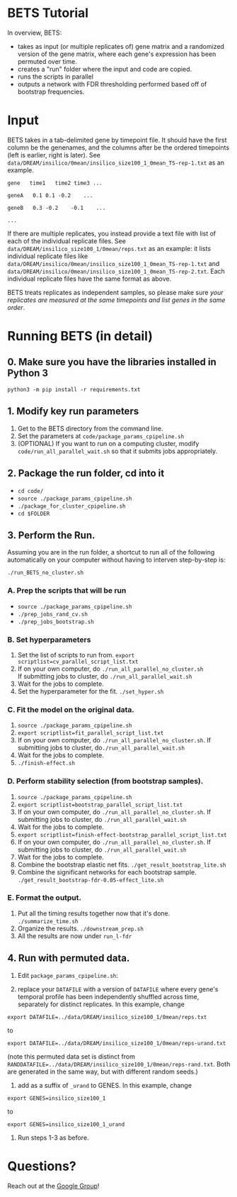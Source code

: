 # BETS Tutorial

In overview, BETS:

* takes as input (or multiple replicates of) gene matrix and a randomized version of the gene matrix, where each gene's expression has been permuted over time.
* creates a "run" folder where the input and code are copied.
* runs the scripts in parallel
* outputs a network with FDR thresholding performed based off of bootstrap frequencies.

# Input

BETS takes in a tab-delimited gene by timepoint file. It should have the first column be the genenames, and the columns after be the ordered timepoints (left is earlier, right is later). See `data/DREAM/insilico/0mean/insilico_size100_1_0mean_TS-rep-1.txt` as an example.

`gene   time1   time2 time3 ...  `

`geneA   0.1 0.1 -0.2    ...  `

`geneB   0.3 -0.2    -0.1    ...  `

`...`

If there are multiple replicates, you instead provide a text file with list of each of the individual replicate files. See `data/DREAM/insilico_size100_1/0mean/reps.txt` as an example: it lists individual replicate files like `data/DREAM/insilico/0mean/insilico_size100_1_0mean_TS-rep-1.txt` and `data/DREAM/insilico/0mean/insilico_size100_1_0mean_TS-rep-2.txt`. Each individual replicate files have the same format as above.

BETS treats replicates as independent samples, so please make sure *your replicates are measured at the same timepoints and list genes in the same order*.

# Running BETS (in detail)

## 0. Make sure you have the libraries installed in Python 3

`python3 -m pip install -r requirements.txt`

## 1. Modify key run parameters

1. Get to the BETS directory from the command line.
1. Set the parameters at `code/package_params_cpipeline.sh`
1. (OPTIONAL) If you want to run on a computing cluster, modify `code/run_all_parallel_wait.sh` so that it submits jobs appropriately.

## 2. Package the run folder, cd into it

  * `cd code/`
  * `source ./package_params_cpipeline.sh`
  * `./package_for_cluster_cpipeline.sh`
  * `cd $FOLDER`

## 3. Perform the Run.

Assuming you are in the run folder, a shortcut to run all of the following automatically on your computer without having to interven step-by-step is:

`./run_BETS_no_cluster.sh`


### A. Prep the scripts that will be run
  * `source ./package_params_cpipeline.sh`
  * `./prep_jobs_rand_cv.sh`
  * `./prep_jobs_bootstrap.sh`

### B. Set hyperparameters
1. Set the list of scripts to run from. `export scriptlist=cv_parallel_script_list.txt`
1. If on your own computer, do `./run_all_parallel_no_cluster.sh`  
   If submitting jobs to cluster, do `./run_all_parallel_wait.sh`
1. Wait for the jobs to complete.
1. Set the hyperparameter for the fit. `./set_hyper.sh`

### C. Fit the model on the original data.
1. `source ./package_params_cpipeline.sh`
1. `export scriptlist=fit_parallel_script_list.txt`
1. If on your own computer, do `./run_all_parallel_no_cluster.sh`. If submitting jobs to cluster, do`./run_all_parallel_wait.sh`
1. Wait for the jobs to complete.
1. `./finish-effect.sh`

### D. Perform stability selection (from bootstrap samples).
1. `source ./package_params_cpipeline.sh`
1. `export scriptlist=bootstrap_parallel_script_list.txt`
1. If on your own computer, do `./run_all_parallel_no_cluster.sh`. If submitting jobs to cluster, do `./run_all_parallel_wait.sh`
1. Wait for the jobs to complete.
1. `export scriptlist=finish-effect-bootstrap_parallel_script_list.txt`
1. If on your own computer, do `./run_all_parallel_no_cluster.sh`. If submitting jobs to cluster, do `./run_all_parallel_wait.sh`
1. Wait for the jobs to complete.
1. Combine the bootstrap elastic net fits. `./get_result_bootstrap_lite.sh`
1. Combine the significant networks for each bootstrap sample. `./get_result_bootstrap-fdr-0.05-effect_lite.sh`

### E. Format the output.
1. Put all the timing results together now that it's done. `./summarize_time.sh`
1. Organize the results. `./downstream_prep.sh`
1. All the results are now under `run_l-fdr`

## 4. Run with permuted data.
1. Edit `package_params_cpipeline.sh`:

  1. replace your `DATAFILE` with a version of `DATAFILE` where every gene's temporal profile has been independently shuffled across time, separately for distinct replicates. In this example, change

`export DATAFILE=../data/DREAM/insilico_size100_1/0mean/reps.txt`

to

`export DATAFILE=../data/DREAM/insilico_size100_1/0mean/reps-urand.txt`

(note this permuted data set is distinct from `RANDDATAFILE=../data/DREAM/insilico_size100_1/0mean/reps-rand.txt`.  Both are generated in the same way, but with different random seeds.)

  1. add as a suffix of `_urand` to GENES. In this example, change
  
`export GENES=insilico_size100_1`

to 

`export GENES=insilico_size100_1_urand`

1. Run steps 1-3 as before.


# Questions?

Reach out at the [Google Group](https://groups.google.com/forum/#!forum/bets-support)!
